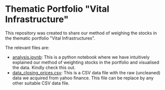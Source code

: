# Thematic Portfolio "Vital Infrastructure"

This repository was created to share our method of weighing the stocks in the thematic portfolio "Vital Infrastructures". 

The relevant files are:
- [analysis.ipynb](analysis_concise.ipynb): This is a python notebook where we have intuitively explained our method of weighting stocks in the portfolio and visualised the data. Kindly check this out.
- [data_closing_prices.csv](data_closing_prices.csv): This is a CSV data file with the raw (uncleaned) data we acquired from yahoo finance. This file can be replace by any other suitable CSV data file.
